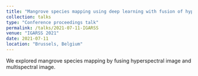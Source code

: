 ```yaml
---
title: "Mangrove species mapping using deep learning with fusion of hyperspectral and high resolution multispectral images"
collection: talks
type: "Conference proceedings talk"
permalink: /talks/2021-07-11-IGARSS
venue: "IGARSS 2021"
date: 2021-07-11
location: "Brussels, Belgium"
---
```


We explored mangrove species mapping by fusing hyperspectral image and multispectral image.
